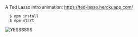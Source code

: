 A Ted Lasso intro animation: https://ted-lasso.herokuapp.com/

```
  $ npm install
  $ npm start
```

![YESSSSSS](https://github.com/gkoberger/ted-lasso/blob/main/public/images/yesss.gif?raw=true)
